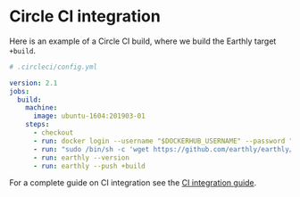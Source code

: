
# Circle CI integration

Here is an example of a Circle CI build, where we build the Earthly target `+build`.

```yml
# .circleci/config.yml

version: 2.1
jobs:
  build:
    machine:
      image: ubuntu-1604:201903-01
    steps:
      - checkout
      - run: docker login --username "$DOCKERHUB_USERNAME" --password "$DOCKERHUB_TOKEN"
      - run: "sudo /bin/sh -c 'wget https://github.com/earthly/earthly/releases/download/v0.5.15/earthly-linux-amd64 -O /usr/local/bin/earthly && chmod +x /usr/local/bin/earthly'"
      - run: earthly --version
      - run: earthly --push +build
```

For a complete guide on CI integration see the [CI integration guide](../ci-integration.md).
